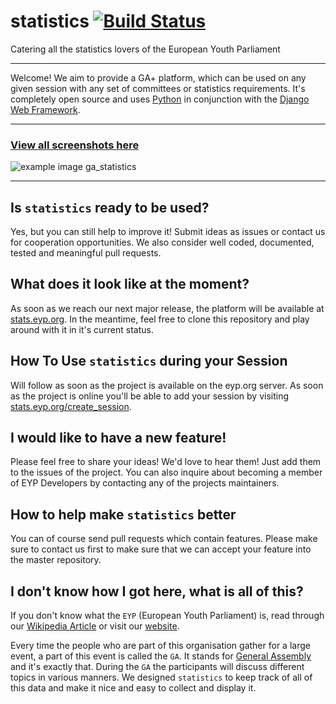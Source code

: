 # statistics [![Build Status](https://travis-ci.org/eyp-developers/statistics.svg?branch=master)](https://travis-ci.org/eyp-developers/statistics)
Catering all the statistics lovers of the European Youth Parliament

***
Welcome! We aim to provide a GA+ platform, which can be used on any given session with any set of committees or statistics requirements. It's completely open source and uses [Python](http://python.org) in conjunction with the [Django Web Framework](https://www.djangoproject.com/).

***
### [View all screenshots here](http://imgur.com/a/uPiFy#0)
![example image ga_statistics](http://i.imgur.com/JvM1uju.jpg "Example Image ga_statistics")

***

## Is `statistics` ready to be used?

Yes, but you can still help to improve it! Submit ideas as issues or contact us for cooperation opportunities. We also consider well coded, documented, tested and meaningful pull requests.

## What does it look like at the moment?

As soon as we reach our next major release, the platform will be available at [stats.eyp.org](http://stats.eyp.org). In the meantime, feel free to clone this repository and play around with it in it's current status.

## How To Use `statistics` during your Session

Will follow as soon as the project is available on the eyp.org server. As soon as the project is online you'll be able to add your session by visiting [stats.eyp.org/create_session](http://stats.eyp.org/create_session).


## I would like to have a new feature!

Please feel free to share your ideas! We'd love to hear them! Just add them to the issues of the project. You can also inquire about becoming a member of EYP Developers by contacting any of the projects maintainers.


## How to help make `statistics` better
You can of course send pull requests which contain features. Please make sure to contact us first to make sure that we can accept your feature into the master repository.

## I don't know how I got here, what is all of this?

If you don't know what the `EYP` (European Youth Parliament) is, read through our [Wikipedia Article](http://en.wikipedia.org/wiki/European_Youth_Parliament) or visit our [website](http://eypej.org).

Every time the people who are part of this organisation gather for a large event, a part of this event is called the `GA`. It stands for [General Assembly](http://en.wikipedia.org/wiki/General_assembly) and it's exactly that. During the `GA` the participants will discuss different topics in various manners. We designed `statistics` to keep track of all of this data and make it nice and easy to collect and display it.
